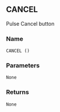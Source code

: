 ## CANCEL

Pulse Cancel button


### Name

`CANCEL ()`

### Parameters

`None`


### Returns

`None`